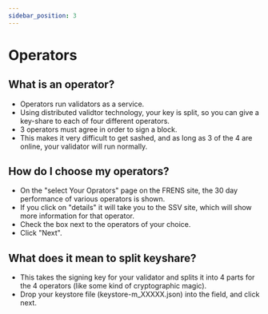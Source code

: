 ```yaml
---
sidebar_position: 3
---
```


# Operators

## What is an operator?
- Operators run validators as a service.
- Using distributed validtor technology, your key is split, so you can give a key-share to each of four different operators.
- 3 operators must agree in order to sign a block.
- This makes it very difficult to get sashed, and as long as 3 of the 4 are online, your validator will run normally.

## How do I choose my operators?
- On the "select Your Oprators" page on the FRENS site, the 30 day performance of various operators is shown.
- If you click on "details" it will take you to the SSV site, which will show more information for that operator.
- Check the box next to the operators of your choice.
- Click "Next".

## What does it mean to split keyshare?
- This takes the signing key for your validator and splits it into 4 parts for the 4 operators (like some kind of cryptographic magic).
- Drop your keystore file (keystore-m_XXXXX.json) into the field, and click next.
